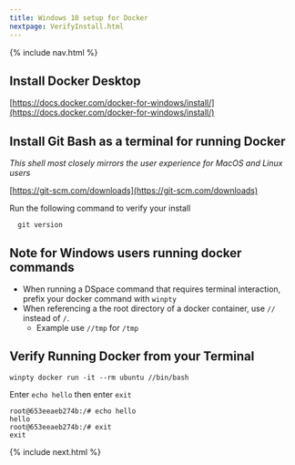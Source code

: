 ```yaml
---
title: Windows 10 setup for Docker 
nextpage: VerifyInstall.html
---
```

{% include nav.html %}

## Install Docker Desktop

[https://docs.docker.com/docker-for-windows/install/](https://docs.docker.com/docker-for-windows/install/)

## Install Git Bash as a terminal for running Docker
_This shell most closely mirrors the user experience for MacOS and Linux users_

[https://git-scm.com/downloads](https://git-scm.com/downloads)

Run the following command to verify your install
```shell
  git version
```

## Note for Windows users running docker commands

- When running a DSpace command that requires terminal interaction, prefix your docker command with `winpty`
- When referencing a the root directory of a docker container, use `//` instead of `/`.  
  - Example use `//tmp` for `/tmp`

## Verify Running Docker from your Terminal

```shell
winpty docker run -it --rm ubuntu //bin/bash
```

Enter `echo hello` then enter `exit`

```container
root@653eeaeb274b:/# echo hello
hello
root@653eeaeb274b:/# exit
exit
```

{% include next.html %}
